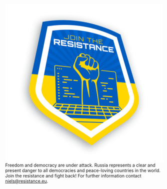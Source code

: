 ![logo-resistance-mockup](logo-resistance-mockup.png)
Freedom and democracy are under attack. Russia represents a clear and present danger to all democracies and peace-loving countries in the world. Join the resistance and fight back! For further information contact [niels@resistance.eu](https://keys.openpgp.org/vks/v1/by-fingerprint/3EA705675A96E92C3E777B0CF147BE23ACFEB67C).
